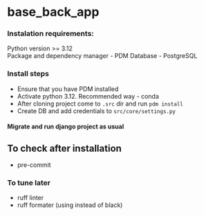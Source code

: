 # base_back_app

### Instalation requirements: 
Python version >= 3.12  
Package and dependency manager - PDM
Database - PostgreSQL

### Install steps
* Ensure that you have PDM installed
* Activate python 3.12. Recommended way - conda
* After cloning project come to `.src` dir and run `pdm install`
* Create DB and add credentials to `src/core/settings.py`

#### Migrate and run django project as usual

## To check after installation
* pre-commit 

### To tune later
* ruff linter
* ruff formater (using instead of black)